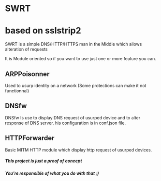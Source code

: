 # SWRT
# based on sslstrip2
SWRT is a simple DNS/HTTP/HTTPS man in the Middle which allows alteration of requests

It is Module oriented so if you want to use just one or more feature you can.

## ARPPoisonner

Used to usurp identity on a network (Some protections can make it not functionnal)

## DNSfw

DNSfw Is use to display DNS request of usurped device and to alter response of DNS server.
his configuration is in conf.json file.

## HTTPForwarder

Basic MITM HTTP module which display http request of usurped devices.


##### This project is just a proof of concept
##### You're responsible of what you do with that ;)
